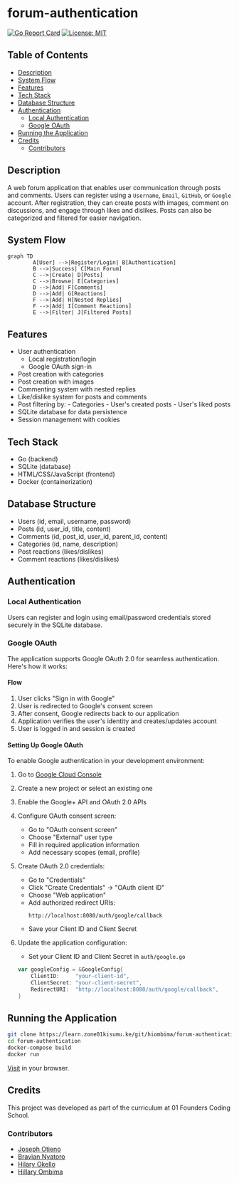 # forum-authentication

[![Go Report Card](https://img.shields.io/badge/go_version-1.23.4-green
)](https://go.dev/dl/
)
[![License: MIT](https://img.shields.io/badge/License-MIT-yellow.svg)](https://opensource.org/licenses/MIT)


## Table of Contents
- [Description](#description)
- [System Flow](#system-flow)
- [Features](#features)
- [Tech Stack](#tech-stack)
- [Database Structure](#database-structure)
- [Authentication](#authentication)
  - [Local Authentication](#local-authentication)
  - [Google OAuth](#google-oauth)
- [Running the Application](#running-the-application)
- [Credits](#credits)
    - [Contributors](#contributors)

## Description
A web forum application that enables user communication through posts and comments. Users can register using a `Username`, `Email`, `GitHub`, or `Google` account. After registration, they can create posts with images, comment on discussions, and engage through likes and dislikes. Posts can also be categorized and filtered for easier navigation.



## System Flow
```mermaid
graph TD
        A[User] -->|Register/Login| B[Authentication]
        B -->|Success| C[Main Forum]
        C -->|Create| D[Posts]
        C -->|Browse| E[Categories]
        D -->|Add| F[Comments]
        D -->|Add| G[Reactions]
        F -->|Add| H[Nested Replies]
        F -->|Add| I[Comment Reactions]
        E -->|Filter| J[Filtered Posts]
```

## Features
- User authentication
  - Local registration/login
  - Google OAuth sign-in
- Post creation with categories
- Post creation with images
- Commenting system with nested replies
- Like/dislike system for posts and comments
- Post filtering by:
        - Categories
        - User's created posts
        - User's liked posts
- SQLite database for data persistence
- Session management with cookies

## Tech Stack
- Go (backend)
- SQLite (database)
- HTML/CSS/JavaScript (frontend)
- Docker (containerization)

## Database Structure
- Users (id, email, username, password)
- Posts (id, user_id, title, content)
- Comments (id, post_id, user_id, parent_id, content)
- Categories (id, name, description)
- Post reactions (likes/dislikes)
- Comment reactions (likes/dislikes)

## Authentication

### Local Authentication
Users can register and login using email/password credentials stored securely in the SQLite database.

### Google OAuth
The application supports Google OAuth 2.0 for seamless authentication. Here's how it works:

#### Flow
1. User clicks "Sign in with Google"
2. User is redirected to Google's consent screen
3. After consent, Google redirects back to our application
4. Application verifies the user's identity and creates/updates account
5. User is logged in and session is created

#### Setting Up Google OAuth
To enable Google authentication in your development environment:

1. Go to [Google Cloud Console](https://console.cloud.google.com/)
2. Create a new project or select an existing one
3. Enable the Google+ API and OAuth 2.0 APIs
4. Configure OAuth consent screen:
   - Go to "OAuth consent screen"
   - Choose "External" user type
   - Fill in required application information
   - Add necessary scopes (email, profile)

5. Create OAuth 2.0 credentials:
   - Go to "Credentials"
   - Click "Create Credentials" → "OAuth client ID"
   - Choose "Web application"
   - Add authorized redirect URIs:
     ```
     http://localhost:8080/auth/google/callback
     ```
   - Save your Client ID and Client Secret

6. Update the application configuration:
   - Set your Client ID and Client Secret in `auth/google.go`
   ```go
   var googleConfig = &GoogleConfig{
       ClientID:     "your-client-id",
       ClientSecret: "your-client-secret",
       RedirectURI:  "http://localhost:8080/auth/google/callback",
   }
   ```



## Running the Application
```bash
git clone https://learn.zone01kisumu.ke/git/hiombima/forum-authentication.git
cd forum-authentication
docker-compose build
docker run 
```

[Visit](http://localhost:8080) in your browser.

## Credits
This project was developed as part of the curriculum at 01 Founders Coding School.

### Contributors
- [Joseph Otieno](https://learn.zone01kisumu.ke/git/josotieno)
- [Bravian Nyatoro](https://learn.zone01kisumu.ke/git/bnyatoro)
- [Hilary Okello](https://learn.zone01kisumu.ke/git/hilaokello)
- [Hillary Ombima](https://learn.zone01kisumu.ke/git/hiombima)